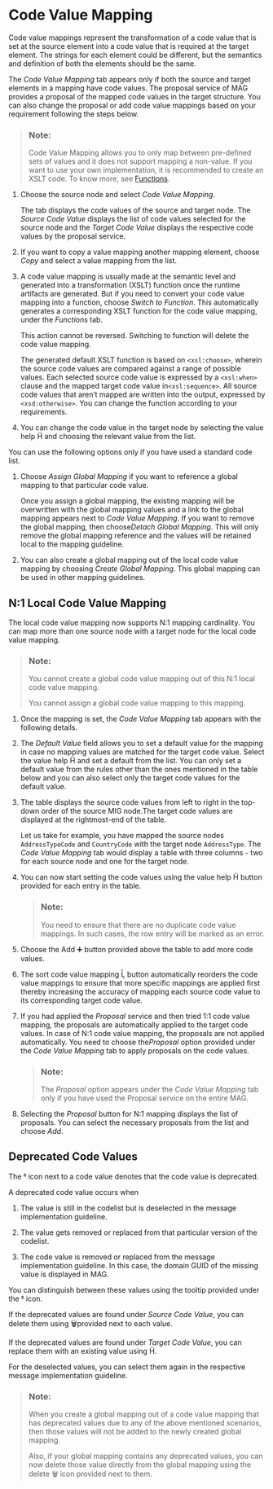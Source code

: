 <!-- loioeb6dad8fdf6146cb980ee159738d5b16 -->

<link rel="stylesheet" type="text/css" href="../css/sap-icons.css"/>

# Code Value Mapping

Code value mappings represent the transformation of a code value that is set at the source element into a code value that is required at the target element. The strings for each element could be different, but the semantics and definition of both the elements should be the same.

The *Code Value Mapping* tab appears only if both the source and target elements in a mapping have code values. The proposal service of MAG provides a proposal of the mapped code values in the target structure. You can also change the proposal or add code value mappings based on your requirement following the steps below.

> ### Note:  
> Code Value Mapping allows you to only map between pre-defined sets of values and it does not support mapping a non-value. If you want to use your own implementation, it is recommended to create an XSLT code. To know more, see [Functions](functions-2ea22d0.md).

1.  Choose the source node and select *Code Value Mapping*.

    The tab displays the code values of the source and target node. The *Source Code Value* displays the list of code values selected for the source node and the *Target Code Value* displays the respective code values by the proposal service.

2.  If you want to copy a value mapping another mapping element, choose *Copy* and select a value mapping from the list.
3.  A code value mapping is usually made at the semantic level and generated into a transformation \(XSLT\) function once the runtime artifacts are generated. But if you need to convert your code value mapping into a function, choose *Switch to Function*. This automatically generates a corresponding XSLT function for the code value mapping, under the *Functions* tab.

    This action cannot be reversed. Switching to function will delete the code value mapping.

    The generated default XSLT function is based on `<xsl:choose>`, wherein the source code values are compared against a range of possible values. Each selected source code value is expressed by a `<xsl:when>` clause and the mapped target code value in`<xsl:sequence>`. All source code values that aren’t mapped are written into the output, expressed by `<xsd:otherwise>`. You can change the function according to your requirements.

4.  You can change the code value in the target node by selecting the value help <span class="SAP-icons"></span> and choosing the relevant value from the list.

You can use the following options only if you have used a standard code list.

1.  Choose *Assign Global Mapping* if you want to reference a global mapping to that particular code value.

    Once you assign a global mapping, the existing mapping will be overwritten with the global mapping values and a link to the global mapping appears next to *Code Value Mapping*. If you want to remove the global mapping, then choose*Detach Global Mapping*. This will only remove the global mapping reference and the values will be retained local to the mapping guideline.

2.  You can also create a global mapping out of the local code value mapping by choosing *Create Global Mapping*. This global mapping can be used in other mapping guidelines.



<a name="loioeb6dad8fdf6146cb980ee159738d5b16__section_wry_mmf_tyb"/>

## N:1 Local Code Value Mapping

The local code value mapping now supports N:1 mapping cardinality. You can map more than one source node with a target node for the local code value mapping.

> ### Note:  
> You cannot create a global code value mapping out of this N:1 local code value mapping.
> 
> You cannot assign a global code value mapping to this mapping.

1.  Once the mapping is set, the *Code Value Mapping* tab appears with the following details.

2.  The *Default Value* field allows you to set a default value for the mapping in case no mapping values are matched for the target code value. Select the value help <span class="SAP-icons"></span> and set a default from the list. You can only set a default value from the rules other than the ones mentioned in the table below and you can also select only the target code values for the default value.
3.  The table displays the source code values from left to right in the top-down order of the source MIG node.The target code values are displayed at the rightmost-end of the table.

    Let us take for example, you have mapped the source nodes `AddressTypeCode` and `CountryCode` with the target node `AddressType`. The *Code Value Mapping* tab would display a table with three columns - two for each source node and one for the target node.

4.  You can now start setting the code values using the value help <span class="SAP-icons"></span> button provided for each entry in the table.

    > ### Note:  
    > You need to ensure that there are no duplicate code value mappings. In such cases, the row entry will be marked as an error.

5.  Choose the Add :heavy_plus_sign: button provided above the table to add more code values.
6.  The sort code value mapping <span class="SAP-icons"></span> button automatically reorders the code value mappings to ensure that more specific mappings are applied first thereby increasing the accuracy of mapping each source code value to its corresponding target code value.
7.  If you had applied the *Proposal* service and then tried 1:1 code value mapping, the proposals are automatically applied to the target code values. In case of N:1 code value mapping, the proposals are not applied automatically. You need to choose the*Proposal* option provided under the *Code Value Mapping* tab to apply proposals on the code values.

    > ### Note:  
    > The *Proposal* option appears under the *Code Value Mapping* tab only if you have used the Proposal service on the entire MAG.

8.  Selecting the *Proposal* button for N:1 mapping displays the list of proposals. You can select the necessary proposals from the list and choose *Add*.



<a name="loioeb6dad8fdf6146cb980ee159738d5b16__section_f2r_ghh_gqb"/>

## Deprecated Code Values

The <span class="SAP-icons"></span> icon next to a code value denotes that the code value is deprecated.

A deprecated code value occurs when

1.  The value is still in the codelist but is deselected in the message implementation guideline.

2.  The value gets removed or replaced from that particular version of the codelist.
3.  The code value is removed or replaced from the message implementation guideline. In this case, the domain GUID of the missing value is displayed in MAG.

You can distinguish between these values using the tooltip provided under the <span class="SAP-icons"></span> icon.

If the deprecated values are found under *Source Code Value*, you can delete them using :wastebasket:provided next to each value.

If the deprecated values are found under *Target Code Value*, you can replace them with an existing value using <span class="SAP-icons"></span>.

For the deselected values, you can select them again in the respective message implementation guideline.

> ### Note:  
> When you create a global mapping out of a code value mapping that has deprecated values due to any of the above mentioned scenarios, then those values will not be added to the newly created global mapping.
> 
> Also, if your global mapping contains any deprecated values, you can now delete those value directly from the global mapping using the delete :wastebasket: icon provided next to them.

